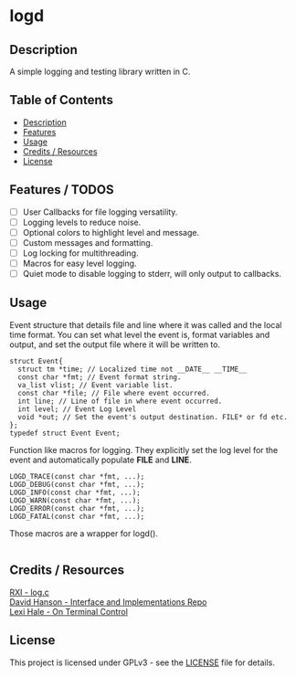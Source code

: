 # logd 

## Description
A simple logging and testing library written in C. 

## Table of Contents

- [Description](#description)
- [Features](#features) 
- [Usage](#usage)
- [Credits / Resources](#credits--resources)
- [License](#license)

## Features / TODOS

- [ ] User Callbacks for file logging versatility.
- [ ] Logging levels to reduce noise.
- [ ] Optional colors to highlight level and message. 
- [ ] Custom messages and formatting. 
- [ ] Log locking for multithreading.
- [ ] Macros for easy level logging.
- [ ] Quiet mode to disable logging to stderr, will only output to callbacks.

## Usage
Event structure that details file and line where it was called and the local time format. You can set what level the event is, format variables and output, and set the output file where it will be written to.<br>
```
struct Event{
  struct tm *time; // Localized time not __DATE__ __TIME__
  const char *fmt; // Event format string.
  va_list vlist; // Event variable list.
  const char *file; // File where event occurred.
  int line; // Line of file in where event occurred.
  int level; // Event Log Level
  void *out; // Set the event's output destination. FILE* or fd etc.
};
typedef struct Event Event;
``` 

Function like macros for logging. They explicitly set the log level for the event and automatically populate __FILE__ and __LINE__.<br>
```
LOGD_TRACE(const char *fmt, ...);
LOGD_DEBUG(const char *fmt, ...);
LOGD_INFO(const char *fmt, ...);
LOGD_WARN(const char *fmt, ...);
LOGD_ERROR(const char *fmt, ...);
LOGD_FATAL(const char *fmt, ...);
```

Those macros are a wrapper for logd().<br>
```

```


## Credits / Resources
[RXI - log.c](https://github.com/rxi/log.c)<br>
[David Hanson - Interface and Implementations Repo](https://github.com/drh/cii)<br>
[Lexi Hale - On Terminal Control](https://xn--rpa.cc/irl/term.html)<br>


## License
This project is licensed under GPLv3 - see the [LICENSE](LICENSE) file for details.
